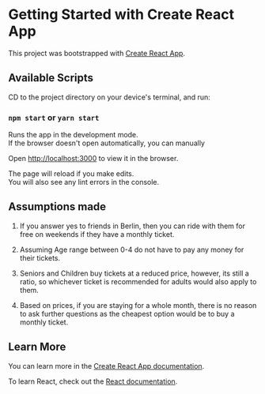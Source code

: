 # Getting Started with Create React App

This project was bootstrapped with [Create React App](https://github.com/facebook/create-react-app).

## Available Scripts

CD to the project directory on your device's terminal, and run:

### `npm start` or `yarn start` 

Runs the app in the development mode.\
If the browser doesn't open automatically, you can manually

Open [http://localhost:3000](http://localhost:3000) to view it in the browser.

The page will reload if you make edits.\
You will also see any lint errors in the console.


## Assumptions made

1) If you answer yes to friends in Berlin, then you can ride with them for free on weekends if they have a monthly ticket.

2) Assuming Age range between 0-4 do not have to pay any money for their tickets. 

3) Seniors and Children buy tickets at a reduced price, however, its still a ratio, so whichever ticket is recommended for adults would also apply to them. 

4) Based on prices, if you are staying for a whole month, there is no reason to ask further questions as the cheapest option would be to buy a monthly ticket. 


## Learn More

You can learn more in the [Create React App documentation](https://facebook.github.io/create-react-app/docs/getting-started).

To learn React, check out the [React documentation](https://reactjs.org/).
